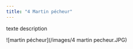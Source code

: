 ```yaml
---
title: "4 Martin pécheur"
---
```

texte description



![martin pécheur](/images/4 martin pecheur.JPG)